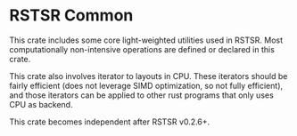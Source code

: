 # RSTSR Common

This crate includes some core light-weighted utilities used in RSTSR. Most computationally non-intensive operations are defined or declared in this crate.

This crate also involves iterator to layouts in CPU. These iterators should be fairly efficient (does not leverage SIMD optimization, so not fully efficient), and those iterators can be applied to other rust programs that only uses CPU as backend.

This crate becomes independent after RSTSR v0.2.6+.
